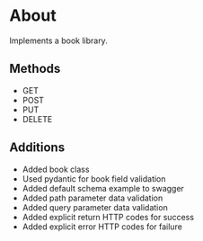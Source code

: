 # About

Implements a book library.

## Methods

- GET
- POST
- PUT
- DELETE

## Additions

- Added book class
- Used pydantic for book field validation
- Added default schema example to swagger
- Added path parameter data validation
- Added query parameter data validation
- Added explicit return HTTP codes for success
- Added explicit error HTTP codes for failure
